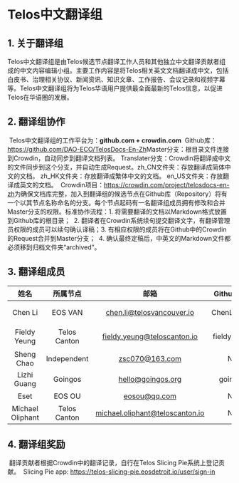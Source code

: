 # Telos中文翻译组

## 1. 关于翻译组

​ Telos中文翻译组是由Telos候选节点翻译工作人员和其他独立中文翻译贡献者组成的中文内容编辑小组。主要工作内容是将Telos相关英文文档翻译成中文，包括白皮书、治理相关协议、新闻资讯、知识文章、工作报告、会议记录和视频字幕等。Telos中文翻译组将为Telos华语用户提供最全面最新的Telos信息，以促进Telos在华语圈的发展。

## 2. 翻译组协作

​ Telos中文翻译组的工作平台为：**github.com + crowdin.com** ​ Github库：https://github.com/DAO-ECO/TelosDocs-En-Zh ​ Master分支：根目录文件连接到Crowdin，自动同步到翻译文档列表。 ​ Translater分支：Crowdin将翻译成中文的文件同步到这个分支，并自动生成Request。 ​ zh_CN文件夹：存放翻译成简体中文的文档。 ​ zh_HK文件夹：存放翻译成繁体中文的文档。 ​ en_US文件夹：存放翻译成英文的文档。 ​ Crowdin项目：https://crowdin.com/project/telosdocs-en-zh ​ 为确保文档库完整，加入到翻译组的候选节点在Github库（Repository）将有一个以其节点名称命名的分支。每个节点起码有一名翻译组成员拥有修改和合并Master分支的权限。标准协作流程： ​ 1. 将需要翻译的文档以Markdown格式放置到Github库的根目录； ​ 2. 翻译者在Crowdin系统续句提交翻译文字，有翻译管理员权限的成员可以续句确认译稿； ​ 3. 有相应权限的成员将在Github中的Crowdin的Request合并到Master分支； ​ 4. 确认最终定稿后，中英文的Markdown文件都必须移到归档文件夹“archived”。

## 3. 翻译组成员

|        姓名        |     所属节点     |               邮箱                |  Github账户   |     自评     |   语种    |
|:----------------:|:------------:|:-------------------------------:|:-----------:|:----------:|:-------:|
|     Chen Li      |   EOS VAN    |    chen.li@telosvancouver.io    | ChenLi0830  |            |  中文/英文  |
|   Fieldy Yeung   | Telos Canton |   fieldy.yeung@teloscanton.io   | fieldyyeung | Journeyman |  中文/英文  |
|    Sheng Chao    | Independent  |         zsc070@163.com          |     No      |   Junior   |   中文    |
|   Lizhi Guang    |   Goingos    |        hello@goingos.org        |   goingos   |   Junior   |   中文    |
|       Eset       |    EOS OU    |          eosou@qq.com           |     No      |   Junior   |   中文    |
| Michael Oliphant | Telos Canton | michael.oliphant@teloscanton.io |     No      |   Senior   | English |

## 4. 翻译组奖励

​ 翻译贡献者根据Crowdin中的翻译记录，自行在Telos Slicing Pie系统上登记贡献。 ​ Slicing Pie app: <https://telos-slicing-pie.eosdetroit.io/user/sign-in>